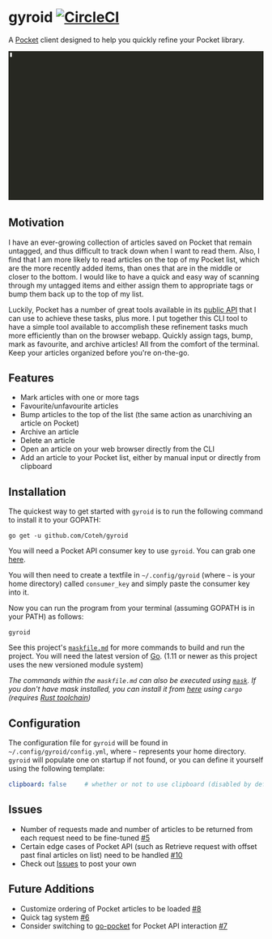 # gyroid [![CircleCI](https://circleci.com/gh/Coteh/gyroid.svg?style=shield)](https://circleci.com/gh/Coteh/gyroid)

A [Pocket](https://getpocket.com/) client designed to help you quickly refine your Pocket library.

![Preview](Preview.gif "Preview Image")

## Motivation

I have an ever-growing collection of articles saved on Pocket that remain untagged, and thus difficult to track down when I want to read them. Also, I find that I am more likely to read articles on the top of my Pocket list, which are the more recently added items, than ones that are in the middle or closer to the bottom. I would like to have a quick and easy way of scanning through my untagged items and either assign them to appropriate tags or bump them back up to the top of my list.

Luckily, Pocket has a number of great tools available in its [public API](https://getpocket.com/developer/docs/overview) that I can use to achieve these tasks, plus more. I put together this CLI tool to have a simple tool available to accomplish these refinement tasks much more efficiently than on the browser webapp. Quickly assign tags, bump, mark as favourite, and archive articles! All from the comfort of the terminal. Keep your articles organized before you're on-the-go.

## Features

- Mark articles with one or more tags
- Favourite/unfavourite articles
- Bump articles to the top of the list (the same action as unarchiving an article on Pocket)
- Archive an article
- Delete an article
- Open an article on your web browser directly from the CLI
- Add an article to your Pocket list, either by manual input or directly from clipboard

## Installation

The quickest way to get started with `gyroid` is to run the following command to install it to your GOPATH:

```
go get -u github.com/Coteh/gyroid
```

You will need a Pocket API consumer key to use `gyroid`. You can grab one [here](https://getpocket.com/developer/apps/new).

You will then need to create a textfile in `~/.config/gyroid` (where `~` is your home directory) called `consumer_key` and simply paste the consumer key into it.

Now you can run the program from your terminal (assuming GOPATH is in your PATH) as follows:

```
gyroid
```

See this project's [`maskfile.md`](maskfile.md) for more commands to build and run the project. You will need the latest version of [Go](https://golang.org/). (1.11 or newer as this project uses the new versioned module system)

*The commands within the `maskfile.md` can also be executed using [`mask`](https://github.com/jakedeichert/mask). If you don't have mask installed, you can install it from [here](https://crates.io/crates/mask) using `cargo` (requires [Rust toolchain](https://rustup.rs/))*

## Configuration
The configuration file for `gyroid` will be found in `~/.config/gyroid/config.yml`, where `~` represents your home directory. `gyroid` will populate one on startup if not found, or you can define it yourself using the following template:

```yaml
clipboard: false     # whether or not to use clipboard (disabled by default)
```

## Issues
- Number of requests made and number of articles to be returned from each request need to be fine-tuned [#5](../../issues/5)
- Certain edge cases of Pocket API (such as Retrieve request with offset past final articles on list) need to be handled [#10](../../issues/10)
- Check out [Issues](../../issues) to post your own

## Future Additions
- Customize ordering of Pocket articles to be loaded [#8](../../issues/8)
- Quick tag system [#6](../../issues/6)
- Consider switching to [go-pocket](https://github.com/motemen/go-pocket) for Pocket API interaction [#7](../../issues/7)
